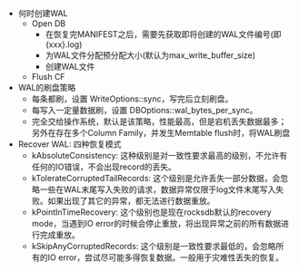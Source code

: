 - 何时创建WAL
  - Open DB
    - 在恢复完MANIFEST之后，需要先获取即将创建的WAL文件编号(即{xxx}.log)
    - 为WAL文件分配预分配大小(默认为max_write_buffer_size)
    - 创建WAL文件
  - Flush CF
- WAL的刷盘策略
  - 每条都刷，设置 WriteOptions::sync，写完后立刻刷盘。
  - 每写入一定量数据刷，设置 DBOptions::wal_bytes_per_sync。
  - 完全交给操作系统，默认是该策略，性能最高，但是宕机丢失数据最多；另外在存在多个Column Family，并发生Memtable flush时，将WAL刷盘
- Recover WAL: 四种恢复模式
  - kAbsoluteConsistency: 这种级别是对一致性要求最高的级别，不允许有任何的IO错误，不会出现record的丢失。
  - kTolerateCorruptedTailRecords: 这个级别是允许丢失一部分数据，会忽略一些在WAL末尾写入失败的请求，数据异常仅限于log文件末尾写入失败。如果出现了其它的异常，都无法进行数据重放。
  - kPointInTimeRecovery: 这个级别也是现在rocksdb默认的recovery mode，当遇到IO error的时候会停止重放，将出现异常之前的所有数据进行完成重放。
  - kSkipAnyCorruptedRecords: 这个级别是一致性要求最低的，会忽略所有的IO error，尝试尽可能多得恢复数据。一般用于灾难性丢失的恢复。
